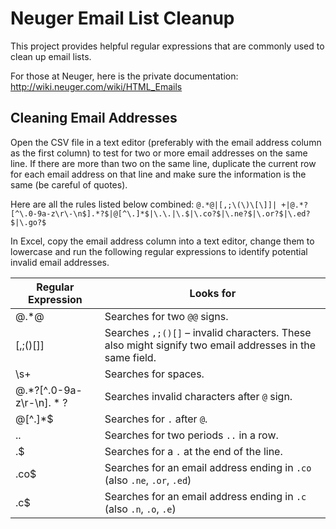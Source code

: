 # Neuger Email List Cleanup
This project provides helpful regular expressions that are commonly used to clean up email lists.

For those at Neuger, here is the private documentation:
http://wiki.neuger.com/wiki/HTML_Emails

## Cleaning Email Addresses
Open the CSV file in a text editor (preferably with the email address column as the first column) to test for two or more email addresses on the same line. If there are more than two on the same line, duplicate the current row for each email address on that line and make sure the information is the same (be careful of quotes).

Here are all the rules listed below combined:
`@.*@|[,;\(\)\[\]]| +|@.*?[^\.0-9a-z\r\-\n$].*?$|@[^\.]*$|\.\.|\.$|\.co?$|\.ne?$|\.or?$|\.ed?$|\.go?$`

In Excel, copy the email address column into a text editor, change them to lowercase and run the following regular expressions to identify potential invalid email addresses.

| Regular Expression         | Looks for                                                                                                     |
|----------------------------|---------------------------------------------------------------------------------------------------------------|
| @.*@                       | Searches for two `@@` signs.                                                                                   |
| [,;\(\)\[\]]               | Searches `,;()[]` – invalid characters. These also might signify two email addresses in the same field.       |
| \s+                        | Searches for spaces.                                                                                          |
| @.*?[^\.0-9a-z\r\-\n$].*?$ | Searches invalid characters after `@` sign.                                                                   |
| @[^\.]*$                   | Searches for `.` after `@`.                                                                                   |
| \.\.                       | Searches for two periods `..` in a row.                                                                       |
| \.$                        | Searches for a `.` at the end of the line.                                                                    |
| \.co$                      | Searches for an email address ending in `.co` (also `.ne`, `.or`, `.ed`)                                      |
| \.c$                       | Searches for an email address ending in `.c` (also `.n`, `.o`, `.e`)                                          |
